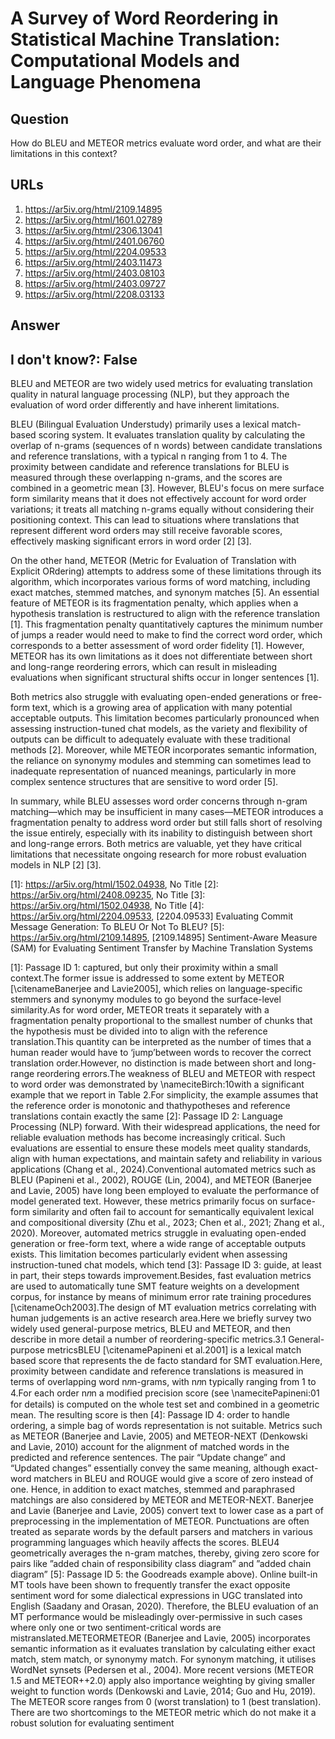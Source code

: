# A Survey of Word Reordering in Statistical Machine Translation: Computational Models and Language Phenomena

## Question

How do BLEU and METEOR metrics evaluate word order, and what are their limitations in this context?

## URLs

1. https://ar5iv.org/html/2109.14895
2. https://ar5iv.org/html/1601.02789
3. https://ar5iv.org/html/2306.13041
4. https://ar5iv.org/html/2401.06760
5. https://ar5iv.org/html/2204.09533
6. https://ar5iv.org/html/2403.11473
7. https://ar5iv.org/html/2403.08103
8. https://ar5iv.org/html/2403.09727
9. https://ar5iv.org/html/2208.03133

## Answer

## I don't know?: False

BLEU and METEOR are two widely used metrics for evaluating translation quality in natural language processing (NLP), but they approach the evaluation of word order differently and have inherent limitations.

BLEU (Bilingual Evaluation Understudy) primarily uses a lexical match-based scoring system. It evaluates translation quality by calculating the overlap of n-grams (sequences of n words) between candidate translations and reference translations, with a typical n ranging from 1 to 4. The proximity between candidate and reference translations for BLEU is measured through these overlapping n-grams, and the scores are combined in a geometric mean [3]. However, BLEU's focus on mere surface form similarity means that it does not effectively account for word order variations; it treats all matching n-grams equally without considering their positioning context. This can lead to situations where translations that represent different word orders may still receive favorable scores, effectively masking significant errors in word order [2] [3]. 

On the other hand, METEOR (Metric for Evaluation of Translation with Explicit ORdering) attempts to address some of these limitations through its algorithm, which incorporates various forms of word matching, including exact matches, stemmed matches, and synonym matches [5]. An essential feature of METEOR is its fragmentation penalty, which applies when a hypothesis translation is restructured to align with the reference translation [1]. This fragmentation penalty quantitatively captures the minimum number of jumps a reader would need to make to find the correct word order, which corresponds to a better assessment of word order fidelity [1]. However, METEOR has its own limitations as it does not differentiate between short and long-range reordering errors, which can result in misleading evaluations when significant structural shifts occur in longer sentences [1].

Both metrics also struggle with evaluating open-ended generations or free-form text, which is a growing area of application with many potential acceptable outputs. This limitation becomes particularly pronounced when assessing instruction-tuned chat models, as the variety and flexibility of outputs can be difficult to adequately evaluate with these traditional methods [2]. Moreover, while METEOR incorporates semantic information, the reliance on synonymy modules and stemming can sometimes lead to inadequate representation of nuanced meanings, particularly in more complex sentence structures that are sensitive to word order [5].

In summary, while BLEU assesses word order concerns through n-gram matching—which may be insufficient in many cases—METEOR introduces a fragmentation penalty to address word order but still falls short of resolving the issue entirely, especially with its inability to distinguish between short and long-range errors. Both metrics are valuable, yet they have critical limitations that necessitate ongoing research for more robust evaluation models in NLP [2] [3].

[1]: https://ar5iv.org/html/1502.04938, No Title
[2]: https://ar5iv.org/html/2408.09235, No Title
[3]: https://ar5iv.org/html/1502.04938, No Title
[4]: https://ar5iv.org/html/2204.09533, [2204.09533] Evaluating Commit Message Generation: To BLEU Or Not To BLEU?
[5]: https://ar5iv.org/html/2109.14895, [2109.14895] Sentiment-Aware Measure (SAM) for Evaluating Sentiment Transfer by Machine Translation Systems

[1]: Passage ID 1: captured, but only their proximity within a small context.The former issue is addressed to some extent by METEOR [\citenameBanerjee and Lavie2005], which relies on language-specific stemmers and synonymy modules to go beyond the surface-level similarity.As for word order, METEOR treats it separately with a fragmentation penalty proportional to the smallest number of chunks that the hypothesis must be divided into to align with the reference translation.This quantity can be interpreted as the number of times that a human reader would have to ‘jump’between words to recover the correct translation order.However, no distinction is made between short and long-range reordering errors.The weakness of BLEU and METEOR with respect to word order was demonstrated by \nameciteBirch:10with a significant example that we report in Table 2.For simplicity, the example assumes that the reference order is monotonic and thathypotheses and reference translations contain exactly the same
[2]: Passage ID 2: Language Processing (NLP) forward. With their widespread applications, the need for reliable evaluation methods has become increasingly critical. Such evaluations are essential to ensure these models meet quality standards, align with human expectations, and maintain safety and reliability in various applications (Chang et al., 2024).Conventional automated metrics such as BLEU (Papineni et al., 2002), ROUGE (Lin, 2004), and METEOR (Banerjee and Lavie, 2005) have long been employed to evaluate the performance of model generated text. However, these metrics primarily focus on surface-form similarity and often fail to account for semantically equivalent lexical and compositional diversity (Zhu et al., 2023; Chen et al., 2021; Zhang et al., 2020). Moreover, automated metrics struggle in evaluating open-ended generation or free-form text, where a wide range of acceptable outputs exists. This limitation becomes particularly evident when assessing instruction-tuned chat models, which tend
[3]: Passage ID 3: guide, at least in part, their steps towards improvement.Besides, fast evaluation metrics are used to automatically tune SMT feature weights on a development corpus, for instance by means of minimum error rate training procedures [\citenameOch2003].The design of MT evaluation metrics correlating with human judgements is an active research area.Here we briefly survey two widely used general-purpose metrics, BLEU and METEOR, and then describe in more detail a number of reordering-specific metrics.3.1 General-purpose metricsBLEU [\citenamePapineni et al.2001] is a lexical match based score that represents the de facto standard for SMT evaluation.Here, proximity between candidate and reference translations is measured in terms of overlapping word n𝑛n-grams, with n𝑛n typically ranging from 1 to 4.For each order n𝑛n a modified precision score (see \namecitePapineni:01 for details) is computed on the whole test set and combined in a geometric mean. The resulting score is then
[4]: Passage ID 4: order to handle ordering, a simple bag of words representation is not suitable. Metrics such as METEOR (Banerjee and Lavie, 2005) and METEOR-NEXT (Denkowski and Lavie, 2010) account for the alignment of matched words in the predicted and reference sentences. The pair “Update change” and “Updated changes” essentially convey the same meaning, although exact-word matchers in BLEU and ROUGE would give a score of zero instead of one. Hence, in addition to exact matches, stemmed and paraphrased matchings are also considered by METEOR and METEOR-NEXT. Banerjee and Lavie (Banerjee and Lavie, 2005) convert text to lower case as a part of preprocessing in the implementation of METEOR. Punctuations are often treated as separate words by the default parsers and matchers in various programming languages which heavily affects the scores. BLEU4 geometrically averages the n-gram matches, thereby, giving zero score for pairs like ”added chain of responsibility class diagram” and ”added chain diagram”
[5]: Passage ID 5: the Goodreads example above). Online built-in MT tools have been shown to frequently transfer the exact opposite sentiment word for some dialectical expressions in UGC translated into English (Saadany and Orasan, 2020). Therefore, the BLEU evaluation of an MT performance would be misleadingly over-permissive in such cases where only one or two sentiment-critical words are mistranslated.METEORMETEOR (Banerjee and Lavie, 2005) incorporates semantic information as it evaluates translation by calculating either exact match, stem match, or synonymy match. For synonym matching, it utilises WordNet synsets (Pedersen et al., 2004). More recent versions (METEOR 1.5 and METEOR++2.0) apply also importance weighting by giving smaller weight to function words (Denkowski and Lavie, 2014; Guo and Hu, 2019). The METEOR score ranges from 0 (worst translation) to 1 (best translation). There are two shortcomings to the METEOR metric which do not make it a robust solution for evaluating sentiment